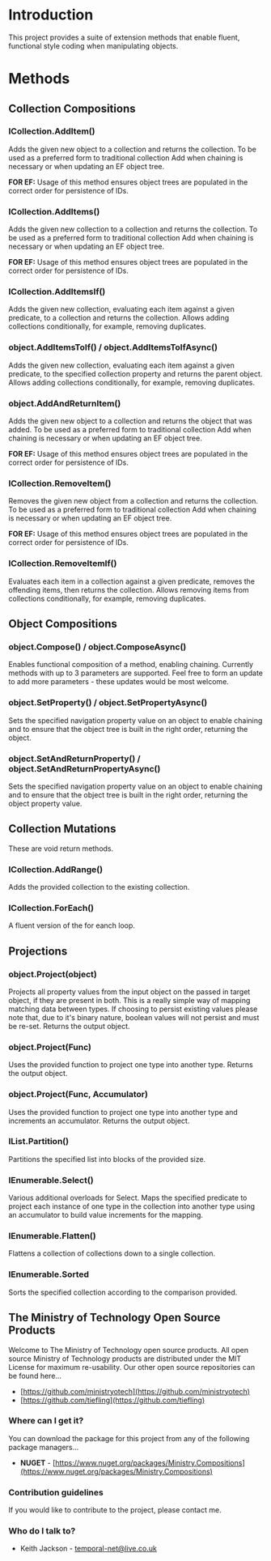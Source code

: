 # Introduction
This project provides a suite of extension methods that enable fluent, functional style coding when manipulating objects.

# Methods

## Collection Compositions

### ICollection.AddItem()
Adds the given new object to a collection and returns the collection. To be used as a preferred form to traditional collection Add when chaining is necessary or when updating an EF object tree.

**FOR EF:** Usage of this method ensures object trees are populated in the correct order for persistence of IDs.

### ICollection.AddItems()
Adds the given new collection to a collection and returns the collection. To be used as a preferred form to traditional collection Add when chaining is necessary or when updating an EF object tree.

**FOR EF:** Usage of this method ensures object trees are populated in the correct order for persistence of IDs.

### ICollection.AddItemsIf()
Adds the given new collection, evaluating each item against a given predicate, to a collection and returns the collection. Allows adding collections conditionally, for example, removing duplicates.

### object.AddItemsToIf() / object.AddItemsToIfAsync()
Adds the given new collection, evaluating each item against a given predicate, to the specified collection property and returns the parent object. Allows adding collections conditionally, for example, removing duplicates.

### object.AddAndReturnItem()
Adds the given new object to a collection and returns the object that was added. To be used as a preferred form to traditional collection Add when chaining is necessary or when updating an EF object tree.

**FOR EF:** Usage of this method ensures object trees are populated in the correct order for persistence of IDs.

### ICollection.RemoveItem()
Removes the given new object from a collection and returns the collection. To be used as a preferred form to traditional collection Add when chaining is necessary or when updating an EF object tree.

**FOR EF:** Usage of this method ensures object trees are populated in the correct order for persistence of IDs.

### ICollection.RemoveItemIf()
Evaluates each item in a collection against a given predicate, removes the offending items, then returns the collection. Allows removing items from collections conditionally, for example, removing duplicates.

## Object Compositions

### object.Compose() / object.ComposeAsync()
Enables functional composition of a method, enabling chaining. Currently methods with up to 3 parameters are supported. Feel free to form an update to add more parameters - these updates would be most welcome.

### object.SetProperty() / object.SetPropertyAsync()
Sets the specified navigation property value on an object to enable chaining and to ensure that the object tree is built in the right order, returning the object.

### object.SetAndReturnProperty() / object.SetAndReturnPropertyAsync()
Sets the specified navigation property value on an object to enable chaining and to ensure that the object tree is built in the right order, returning the object property value.

## Collection Mutations
These are void return methods.

### ICollection.AddRange()
Adds the provided collection to the existing collection.

### ICollection.ForEach()
A fluent version of the for eanch loop.

## Projections

### object.Project(object)
Projects all property values from the input object on the passed in target object, if they are present in both. This is a really simple way of mapping matching data between types. If choosing to persist existing values please note that, due to it's binary nature, boolean values will not persist and must be re-set. Returns the output object.

### object.Project(Func)
Uses the provided function to project one type into another type. Returns the output object.

### object.Project(Func, Accumulator)
Uses the provided function to project one type into another type and increments an accumulator. Returns the output object.

### IList.Partition()
Partitions the specified list into blocks of the provided size.

### IEnumerable.Select()
Various additional overloads for Select. Maps the specified predicate to project each instance of one type in the collection into another type using an accumulator to build value increments for the mapping.

### IEnumerable.Flatten()
Flattens a collection of collections down to a single collection.

### IEnumerable.Sorted
Sorts the specified collection according to the comparison provided.

## The Ministry of Technology Open Source Products
Welcome to The Ministry of Technology open source products. All open source Ministry of Technology products are distributed under the MIT License for maximum re-usability.
Our other open source repositories can be found here...

* [https://github.com/ministryotech](https://github.com/ministryotech)
* [https://github.com/tiefling](https://github.com/tiefling)

### Where can I get it?
You can download the package for this project from any of the following package managers...

- **NUGET** - [https://www.nuget.org/packages/Ministry.Compositions](https://www.nuget.org/packages/Ministry.Compositions)

### Contribution guidelines
If you would like to contribute to the project, please contact me.

### Who do I talk to?
* Keith Jackson - temporal-net@live.co.uk
